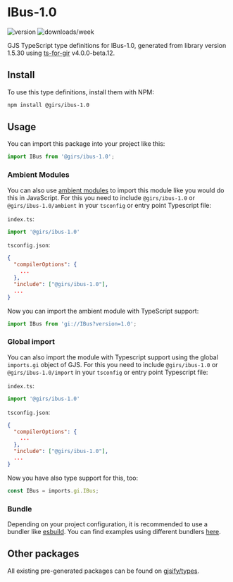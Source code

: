 
# IBus-1.0

![version](https://img.shields.io/npm/v/@girs/ibus-1.0)
![downloads/week](https://img.shields.io/npm/dw/@girs/ibus-1.0)


GJS TypeScript type definitions for IBus-1.0, generated from library version 1.5.30 using [ts-for-gir](https://github.com/gjsify/ts-for-gir) v4.0.0-beta.12.


## Install

To use this type definitions, install them with NPM:
```bash
npm install @girs/ibus-1.0
```

## Usage

You can import this package into your project like this:
```ts
import IBus from '@girs/ibus-1.0';
```

### Ambient Modules

You can also use [ambient modules](https://github.com/gjsify/ts-for-gir/tree/main/packages/cli#ambient-modules) to import this module like you would do this in JavaScript.
For this you need to include `@girs/ibus-1.0` or `@girs/ibus-1.0/ambient` in your `tsconfig` or entry point Typescript file:

`index.ts`:
```ts
import '@girs/ibus-1.0'
```

`tsconfig.json`:
```json
{
  "compilerOptions": {
    ...
  },
  "include": ["@girs/ibus-1.0"],
  ...
}
```

Now you can import the ambient module with TypeScript support: 

```ts
import IBus from 'gi://IBus?version=1.0';
```

### Global import

You can also import the module with Typescript support using the global `imports.gi` object of GJS.
For this you need to include `@girs/ibus-1.0` or `@girs/ibus-1.0/import` in your `tsconfig` or entry point Typescript file:

`index.ts`:
```ts
import '@girs/ibus-1.0'
```

`tsconfig.json`:
```json
{
  "compilerOptions": {
    ...
  },
  "include": ["@girs/ibus-1.0"],
  ...
}
```

Now you have also type support for this, too:

```ts
const IBus = imports.gi.IBus;
```

### Bundle

Depending on your project configuration, it is recommended to use a bundler like [esbuild](https://esbuild.github.io/). You can find examples using different bundlers [here](https://github.com/gjsify/ts-for-gir/tree/main/examples).

## Other packages

All existing pre-generated packages can be found on [gjsify/types](https://github.com/gjsify/types).

